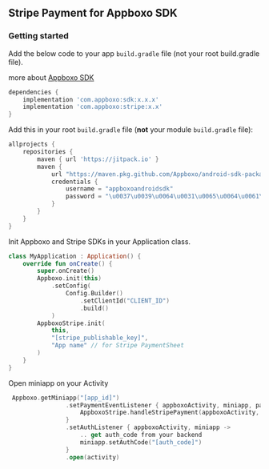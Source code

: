 ## Stripe Payment for Appboxo SDK

### Getting started

Add the below code to your app `build.gradle` file (not your root build.gradle file).

more about [Appboxo SDK]([https://github.com/Appboxo/sample-android-hostapp](https://github.com/Appboxo/android-sdk-packages))

```gradle
dependencies {
    implementation 'com.appboxo:sdk:x.x.x'
    implementation 'com.appboxo:stripe:x.x'
}
```

Add this in your root `build.gradle` file (**not** your module `build.gradle` file):

```gradle
allprojects {
    repositories {
        maven { url 'https://jitpack.io' }
        maven {
            url "https://maven.pkg.github.com/Appboxo/android-sdk-packages"
            credentials {
                username = "appboxoandroidsdk"
                password = "\u0037\u0039\u0064\u0031\u0065\u0064\u0061\u0036\u0030\u0034\u0063\u0061\u0031\u0066\u0030\u0032\u0066\u0031\u0037\u0066\u0032\u0061\u0039\u0033\u0064\u0035\u0039\u0039\u0061\u0035\u0035\u0062\u0066\u0065\u0031\u0064\u0066\u0064\u0038\u0038"
            }
        }
    }
}
```


Init Appboxo and Stripe SDKs in your Application class.

```kotlin
class MyApplication : Application() {
    override fun onCreate() {
        super.onCreate()
        Appboxo.init(this)
            .setConfig(
                Config.Builder()
                    .setClientId("CLIENT_ID")
                    .build()
            )
        AppboxoStripe.init(
            this,
            "[stripe_publishable_key]",
            "App name" // for Stripe PaymentSheet
        )
    }
}
```

Open miniapp on your Activity

```kotlin
 Appboxo.getMiniapp("[app_id]")
                .setPaymentEventListener { appboxoActivity, miniapp, paymentData ->
                    AppboxoStripe.handleStripePayment(appboxoActivity, miniapp, paymentData)
                }
                .setAuthListener { appboxoActivity, miniapp ->
                    .. get auth_code from your backend
                    miniapp.setAuthCode("[auth_code]")
                }
                .open(activity)
```
